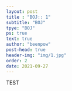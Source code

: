 ```yaml
---
layout: post
title : "BOJ:: 1"
subtitle: "BOJ"
tpye: "BOJ"
ps: true
text: true
author: "beenpow"
post-head: true
header-img: "img/1.jpg"
order: 2
date: 2021-09-27
---
```


TEST
